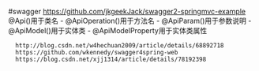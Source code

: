#swagger
https://github.com/jkgeekJack/swagger2-springmvc-example
        @Api()用于类名 
      - @ApiOperation()用于方法名 
      - @ApiParam()用于参数说明 
      - @ApiModel()用于实体类 
      - @ApiModelProperty用于实体类属性 
      
      http://blog.csdn.net/w4hechuan2009/article/details/68892718
      https://github.com/wkennedy/swagger4spring-web
      https://blog.csdn.net/xjj1314/article/details/78192398
